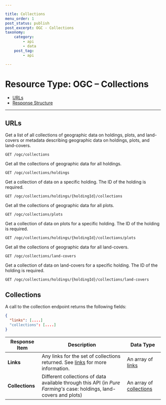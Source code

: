 ```yaml
---

title: Collections
menu_order: 1
post_status: publish
post_excerpt: OGC - Collections
taxonomy:
    category:
        - api
        - data
    post_tag:
        - api

---
```


# Resource Type: OGC – Collections

- [URLs](#urls)
- [Response Structure](#response-structure)

---

## URLs
Get a list of all collections of geographic data on holdings, plots, and land-covers or metadata describing geographic data on holdings, plots, and land-covers. 

```
GET /ogc/collections
```

Get all the collections of geographic data for all holdings.

```
GET /ogc/collections/holdings
```

Get a collection of data on a specific holding. The ID of the holding is required.

```
GET /ogc/collections/holdings/{holdingId}/collections
```

Get all the collections of geographic data for all plots.

```
GET /ogc/collections/plots
```

Get a collection of data on plots for a specific holding. The ID of the holding is required.

```
GET /ogc/collections/holdings/{holdingId}/collections/plots
```

Get all the collections of geographic data for all land-covers.

```
GET /ogc/collections/land-covers
```

Get a collection of data on land-covers for a specific holding. The ID of the holding is required.

```
GET /ogc/collections/holdings/{holdingId}/collections/land-covers
```

## Collections
A call to the collection endpoint returns the following fields: 

```json
{
  "links": [....]
  "collections": [....]
}
```

| Response Item | Description | Data Type |
| ------------- | ----------- | --------- |
| **Links** | Any links for the set of collections returned. See [links](/ogc-api/common#links) for more information. | An array of [links](/ogc-api/common#links) |
| **Collections** | Different collections of data available through this API (in *Pure Farming's* case: holdings, land-covers and plots) | An array of [collections](/ogc/common.md#collections) |
